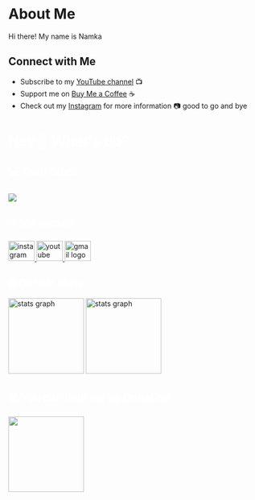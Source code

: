 
# About Me

Hi there! My name is Namka

## Connect with Me
- Subscribe to my [YouTube channel](https://www.youtube.com/channel/UCD-29Lf4DJDcpKoZ38gIB3Q?sub_confirmation=1) :tv:
- Support me on [Buy Me a Coffee](https://www.buymeacoffee.com/dokind) :coffee:
- Check out my [Instagram](https://www.instagram.com/namsrai.kh) for more information :camera:
good to go and bye

 <h1 align="left" style="color:white;" >Hey 👋 What's up?</h1>

###

<p align="left"Hi there! My name is Namka

###

<h2 align="left" style="color:white;" >💻 Tech Stack</h2>

###

<div align="left">
  <a href="#">
    <img src="https://skillicons.dev/icons?i=dart,flutter,appwrite,nestjs,nextjs,firebase,git&theme=dark" />
  </a>
 
</div>

###

<h2 align="left" style="color:white;" >🌐 My socials</h2>

###

<div align="left">
  <a href="https://instagram.com/dokinds" target="_blank">
    <img src="https://raw.githubusercontent.com/maurodesouza/profile-readme-generator/master/src/assets/icons/social/instagram/default.svg" width="52" height="40" alt="instagram logo"  />
  </a>
  <a href="https://www.youtube.com/channel/UCD-29Lf4DJDcpKoZ38gIB3Q?sub_confirmation=1" target="_blank">
    <img src="https://raw.githubusercontent.com/maurodesouza/profile-readme-generator/master/src/assets/icons/social/youtube/default.svg" width="52" height="40" alt="youtube logo"  />
  </a>
  <a href="https://flutterwithdokind@gmail.com" target="_blank">
    <img src="https://raw.githubusercontent.com/maurodesouza/profile-readme-generator/master/src/assets/icons/social/gmail/default.svg" width="52" height="40" alt="gmail logo"  />
  </a>
  
</div>

<h2 align="left" style="color:white;" >🔥 GitHub Stats</h2>

<div align="left">
 
  <img src="https://github-readme-stats.vercel.app/api?username=dokind&theme=tokyonight&hide_border=false&include_all_commits=true&count_private=true" height="150" alt="stats graph"  />
 
   <img src="https://github-readme-streak-stats.herokuapp.com/?user=dokind&theme=tokyonight&hide_border=false" height="150" alt="stats graph"  />
 
 
</div>

###

<h2 align="left" style="color:white;" >💰 You can help me by Donating</h2>
<a href="https://www.buymeacoffee.com/dokind"><img src="https://cdn.buymeacoffee.com/buttons/v2/default-yellow.png" width="150" /></a>






 






  
 
